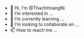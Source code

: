 - 👋 Hi, I’m @ThachHoangNi
- 👀 I’m interested in ...
- 🌱 I’m currently learning ...
- 💞️ I’m looking to collaborate on ...
- 📫 How to reach me ...

<!---
ThachHoangNi/ThachHoangNi is a ✨ special ✨ repository because its `README.md` (this file) appears on your GitHub profile.
You can click the Preview link to take a look at your changes.
--->
